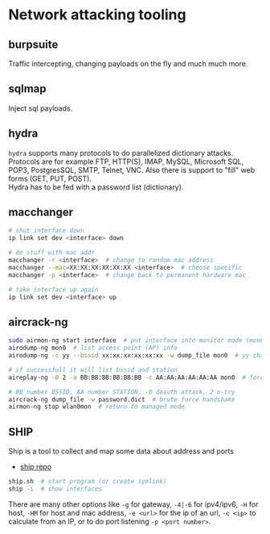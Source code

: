 # Network attacking tooling

## burpsuite

Traffic intercepting, changing payloads on the fly and much much more.

## sqlmap

Inject sql payloads.

## hydra

`hydra` supports many protocols to do parallelized dictionary attacks. Protocols are for example FTP, HTTP(S), IMAP, MySQL, Microsoft SQL, POP3, PostgresSQL, SMTP, Telnet, VNC. Also there is support to "fill" web forms (GET, PUT, POST).  
Hydra has to be fed with a password list (dictionary).

## macchanger

```bash
# shut interface down
ip link set dev <interface> down

# do stuff with mac addr
macchanger -r <interface>  # change to random mac address
macchanger --mac=XX:XX:XX:XX:XX:XX <interface>  # choose specific
macchanger -p <interface>  # change back to permanent hardware mac

# take interface up again
ip link set dev <interface> up
```

## aircrack-ng

```bash
sudo airmon-ng start interface  # put interface into monitor mode (mon0)
airodump-ng mon0  # list access point (AP) info
airodump-ng -c yy --bssid xx:xx:xx:xx:xx:xx -w dump_file mon0  # yy chanel, xx:xx... mac

# if successfull it will list bssid and station
aireplay-ng -0 2 -a BB:BB:BB:BB:BB:BB -c AA:AA:AA:AA:AA:AA mon0  # force deauth

# BB number BSSID, AA number STATION, -0 deauth attack, 2 n-try
aircrack-ng dump_file -w password.dict  # brute force handshake
airmon-ng stop wlan0mon  # return to managed mode
```

## SHIP

Ship is a tool to collect and map some data about address and ports

- [ship repo](https://github.com/xtonousou/ship.git)

```bash
ship.sh  # start program (or create symlink)
ship -i  # show interfaces
```

There are many other options like `-g` for gateway, `-4|-6` for ipv4/ipv6, `-H` for host, `-HM` for host and mac address, `-e <url>` for the ip of an url, `-c <ip>` to calculate from an IP, or to do port listening `-p <port number>`.
